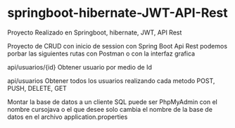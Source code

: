 # springboot-hibernate-JWT-API-Rest
Proyecto Realizado en Springboot, hibernate, JWT, API Rest

Proyecto de CRUD con inicio de session con Spring Boot Api Rest
podemos porbar las siguientes rutas con Postman o con la interfaz grafica

api/usuarios/{id} 
Obtener usuario por medio de Id

api/usuarios
Obtener todos los usuarios realizando cada metodo POST, PUSH, DELETE, GET

Montar la base de datos a un cliente SQL puede ser PhpMyAdmin con el nombre cursojava o el que desee
solo cambia el nombre de la base de datos en el archivo application.properties
